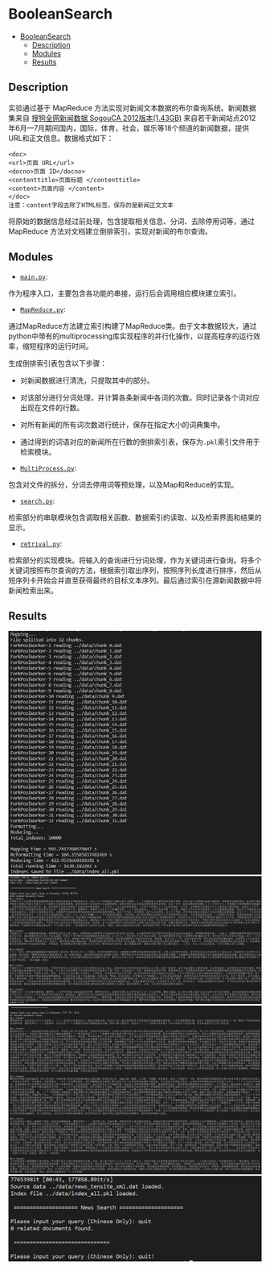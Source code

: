# BooleanSearch


- [BooleanSearch](#booleansearch)
  - [Description](#description)
  - [Modules](#modules)
  - [Results](#results)



## Description
实验通过基于 MapReduce 方法实现对新闻文本数据的布尔查询系统。新闻数据集来自 [搜狗全网新闻数据 SogouCA 2012版本(1.43GB)](http://www.sogou.com/labs/resource/ca.php) 来自若干新闻站点2012年6月—7月期间国内，国际，体育，社会，娱乐等18个频道的新闻数据，提供URL和正文信息。数据格式如下：
```
<doc>
<url>页面 URL</url>
<docno>页面 ID</docno>
<contenttitle>页面标题 </contenttitle>
<content>页面内容 </content>
</doc>
注意：content字段去除了HTML标签，保存的是新闻正文文本
```
将原始的数据信息经过前处理，包含提取相关信息、分词、去除停用词等，通过 MapReduce 方法对文档建立倒排索引，实现对新闻的布尔查询。


## Modules
- [```main.py```](https://github.com/Aman-4-Real/BooleanSearch/blob/main/src/main.py): 

作为程序入口，主要包含各功能的串接，运行后会调用相应模块建立索引。

- [```MapReduce.py```](https://github.com/Aman-4-Real/BooleanSearch/blob/main/src/MapReduce.py): 

通过MapReduce方法建立索引构建了MapReduce类。由于文本数据较大，通过python中带有的multiprocessing库实现程序的并行化操作，以提高程序的运行效率，缩短程序的运行时间。

生成倒排索引表包含以下步骤：
- 对新闻数据进行清洗，只提取其中的<content>部分。
- 对该部分进行分词处理，并计算各条新闻中各词的次数。同时记录各个词对应出现在文件的行数。
- 对所有新闻的所有词次数进行统计，保存在指定大小的词典集中。
- 通过得到的词语对应的新闻所在行数的倒排索引表，保存为```.pkl```索引文件用于检索模块。

- [```MultiProcess.py```](https://github.com/Aman-4-Real/BooleanSearch/blob/main/src/MultiProcess.py): 

包含对文件的拆分，分词去停用词等预处理，以及Map和Reduce的实现。

- [```search.py```](https://github.com/Aman-4-Real/BooleanSearch/blob/main/src/search.py): 

检索部分的串联模块包含调取相关函数、数据索引的读取、以及检索界面和结果的
显示。

- [```retrival.py```](https://github.com/Aman-4-Real/BooleanSearch/blob/main/src/retrival.py): 

检索部分的实现模块。将输入的查询进行分词处理，作为关键词进行查询。将多个关键词按照布尔查询的方法，根据索引取出序列，按照序列长度进行排序，然后从短序列卡开始合并直至获得最终的目标文本序列。最后通过索引在源新闻数据中将新闻检索出来。


## Results

![1](https://github.com/Aman-4-Real/BooleanSearch/blob/main/imgs/1.jpg)
![2](https://github.com/Aman-4-Real/BooleanSearch/blob/main/imgs/2.png)
![3](https://github.com/Aman-4-Real/BooleanSearch/blob/main/imgs/3.png)
![4](https://github.com/Aman-4-Real/BooleanSearch/blob/main/imgs/4.png)



